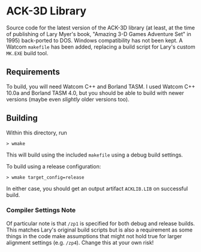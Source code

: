 # ACK-3D Library

Source code for the latest version of the ACK-3D library (at least, at the time of publishing of
Lary Myer's book, "Amazing 3-D Games Adventure Set" in 1995) back-ported to DOS. Windows
compatibility has not been kept. A Watcom `makefile` has been added, replacing a build script for
Lary's custom `MK.EXE` build tool.

## Requirements

To build, you will need Watcom C++ and Borland TASM. I used Watcom C++ 10.0a and Borland TASM 4.0,
but you should be able to build with newer versions (maybe even _slightly_ older versions too).

## Building

Within this directory, run

```
> wmake
```

This will build using the included `makefile` using a debug build settings.

To build using a release configuration:

```
> wmake target_config=release
```

In either case, you should get an output artifact `ACKLIB.LIB` on successful build.

### Compiler Settings Note

Of particular note is that `/zp1` is specified for both debug and release builds. This matches
Lary's original build scripts but is also a requirement as some things in the code make 
assumptions that might not hold true for larger alignment settings (e.g. `/zp4`). Change this
at your own risk!
